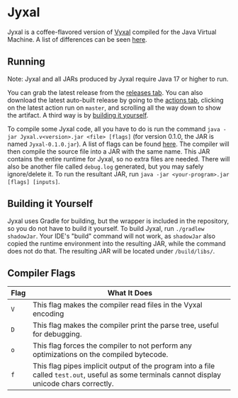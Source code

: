 # Jyxal

Jyxal is a coffee-flavored version of [Vyxal](https://github.com/Vyxal/Vyxal) compiled for the Java Virtual Machine. A list of differences can be seen [here](https://github.com/Vyxal/Jyxal/blob/master/docs/differences.md).

## Running

Note: Jyxal and all JARs produced by Jyxal require Java 17 or higher to run.

You can grab the latest release from the [releases tab](https://github.com/Vyxal/Jyxal/releases). You can also download the latest auto-built release by going to the [actions tab](https://github.com/Vyxal/Jyxal/actions), clicking on the latest action run on `master`, and scrolling all the way down to show the artifact. A third way is by [building it yourself](https://github.com/Vyxal/Jyxal#building-it-yourself).

To compile some Jyxal code, all you have to do is run the command `java -jar Jyxal.v<version>.jar <file> [flags]` (for version 0.1.0, the JAR is named `Jyxal-0.1.0.jar`). A list of flags can be found [here](https://github.com/Vyxal/Jyxal#compiler-flags). The compiler will then compile the source file into a JAR with the same name. This JAR contains the entire runtime for Jyxal, so no extra files are needed. There will also be another file called `debug.log` generated, but you may safely ignore/delete it. To run the resultant JAR, run `java -jar <your-program>.jar [flags] [inputs]`.

## Building it Yourself

Jyxal uses Gradle for building, but the wrapper is included in the repository, so you do not have to build it yourself. To build Jyxal, run `./gradlew shadowJar`. Your IDE's "build" command will not work, as `shadowJar` also copied the runtime environment into the resulting JAR, while the command does not do that. The resulting JAR will be located under `/build/libs/`.

## Compiler Flags
Flag | What It Does
-----|-------------
`V`  | This flag makes the compiler read files in the Vyxal encoding
`D`  | This flag makes the compiler print the parse tree, useful for debugging.
`o`  | This flag forces the compiler to not perform any optimizations on the compiled bytecode.
`f`  | This flag pipes implicit output of the program into a file called `test.out`, useful as some terminals cannot display unicode chars correctly. 
